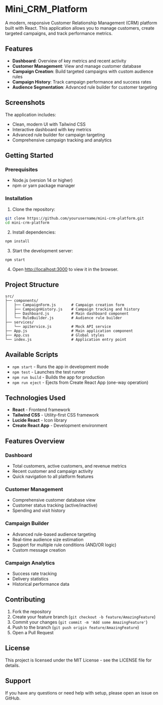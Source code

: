 # Mini_CRM_Platform


A modern, responsive Customer Relationship Management (CRM) platform built with React. This application allows you to manage customers, create targeted campaigns, and track performance metrics.

## Features

- **Dashboard**: Overview of key metrics and recent activity
- **Customer Management**: View and manage customer database
- **Campaign Creation**: Build targeted campaigns with custom audience rules
- **Campaign History**: Track campaign performance and success rates
- **Audience Segmentation**: Advanced rule builder for customer targeting

## Screenshots

The application includes:
- Clean, modern UI with Tailwind CSS
- Interactive dashboard with key metrics
- Advanced rule builder for campaign targeting
- Comprehensive campaign tracking and analytics

## Getting Started

### Prerequisites

- Node.js (version 14 or higher)
- npm or yarn package manager

### Installation

1. Clone the repository:
```bash
git clone https://github.com/yourusername/mini-crm-platform.git
cd mini-crm-platform
```

2. Install dependencies:
```bash
npm install
```

3. Start the development server:
```bash
npm start
```

4. Open [http://localhost:3000](http://localhost:3000) to view it in the browser.

## Project Structure

```
src/
├── components/
│   ├── CampaignForm.js       # Campaign creation form
│   ├── CampaignHistory.js    # Campaign tracking and history
│   ├── Dashboard.js          # Main dashboard component
│   └── RuleBuilder.js        # Audience rule builder
├── services/
│   └── apiService.js         # Mock API service
├── App.js                    # Main application component
├── App.css                   # Global styles
└── index.js                  # Application entry point
```

## Available Scripts

- `npm start` - Runs the app in development mode
- `npm test` - Launches the test runner
- `npm run build` - Builds the app for production
- `npm run eject` - Ejects from Create React App (one-way operation)

## Technologies Used

- **React** - Frontend framework
- **Tailwind CSS** - Utility-first CSS framework
- **Lucide React** - Icon library
- **Create React App** - Development environment

## Features Overview

### Dashboard
- Total customers, active customers, and revenue metrics
- Recent customer and campaign activity
- Quick navigation to all platform features

### Customer Management
- Comprehensive customer database view
- Customer status tracking (active/inactive)
- Spending and visit history

### Campaign Builder
- Advanced rule-based audience targeting
- Real-time audience size estimation
- Support for multiple rule conditions (AND/OR logic)
- Custom message creation

### Campaign Analytics
- Success rate tracking
- Delivery statistics
- Historical performance data

## Contributing

1. Fork the repository
2. Create your feature branch (`git checkout -b feature/AmazingFeature`)
3. Commit your changes (`git commit -m 'Add some AmazingFeature'`)
4. Push to the branch (`git push origin feature/AmazingFeature`)
5. Open a Pull Request

## License

This project is licensed under the MIT License - see the LICENSE file for details.

## Support

If you have any questions or need help with setup, please open an issue on GitHub.

